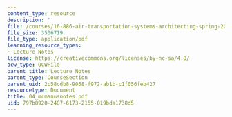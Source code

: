 ```yaml
---
content_type: resource
description: ''
file: /courses/16-886-air-transportation-systems-architecting-spring-2004/797b8920248761732155019bda1738d5_04_mcmanusnotes.pdf
file_size: 3506719
file_type: application/pdf
learning_resource_types:
- Lecture Notes
license: https://creativecommons.org/licenses/by-nc-sa/4.0/
ocw_type: OCWFile
parent_title: Lecture Notes
parent_type: CourseSection
parent_uid: 2c58cdb8-9058-f972-ab1b-c1f056feb427
resourcetype: Document
title: 04_mcmanusnotes.pdf
uid: 797b8920-2487-6173-2155-019bda1738d5
---
```

